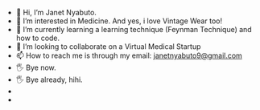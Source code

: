 - 👋 Hi, I’m Janet Nyabuto.
- 👀 I’m interested in Medicine. And yes, i love Vintage Wear too!
- 🌱 I’m currently learning a learning technique (Feynman Technique) and how to code.
- 💞️ I’m looking to collaborate on a Virtual Medical Startup
- 📫 How to reach me is through my email: janetnyabuto9@gmail.com
- 🖐 Bye now. 
- 🖐 Bye already, hihi. 
- 
- 

<!---
VintageSouLover/VintageSouLover is a ✨ special ✨ repository because its `README.md` (this file) appears on your GitHub profile.
You can click the Preview link to take a look at your changes.
--->
